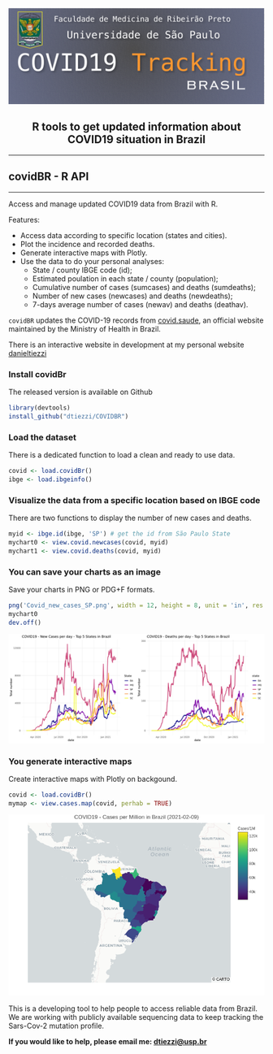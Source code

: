 <p align="center">
  <img src="man/figures/covidapp_logo.png" width="600"/>
</p>
 
 <div align="center">
  <h2> R tools to get updated information about COVID19 situation in Brazil </h2>
</div>

------

## covidBR - R API
---

Access and manage updated COVID19 data from Brazil with R.

Features:

  - Access data according to specific location (states and cities).
  - Plot the incidence and recorded deaths.
  - Generate interactive maps with Plotly.
  - Use the data to do your personal analyses:
    - State / county IBGE code (id);
    - Estimated poulation in each state / county (population);
    - Cumulative number of cases (sumcases) and deaths (sumdeaths);
    - Number of new cases (newcases) and deaths (newdeaths);
    - 7-days average number of cases (newav) and deaths (deathav).


`covidBR` updates the COVID-19 records from [covid.saude](https://covid.saude.gov.br/), an official website maintained by the Ministry of Health in Brazil.

There is an interactive website in development at my personal website [danieltiezzi](http://danieltiezzi.pro.br)

### Install covidBr

The released version is available on Github

``` r
library(devtools)
install_github("dtiezzi/COVIDBR")
```

### Load the dataset

There is a dedicated function to load a clean and ready to use data.

``` r
covid <- load.covidBr()
ibge <- load.ibgeinfo()
```

### Visualize the data from a specific location based on IBGE code

There are two functions to display the number of new cases and deaths.

``` r
myid <- ibge.id(ibge, 'SP') # get the id from São Paulo State
mychart0 <- view.covid.newcases(covid, myid)
mychart1 <- view.covid.deaths(covid, myid)
```

### You can save your charts as an image

Save your charts in PNG or PDG+F formats.

``` r
png('Covid_new_cases_SP.png', width = 12, height = 8, unit = 'in', res = 300)
mychart0
dev.off()
```

<p align="center">
 <img src="man/figures/covid_top5.png" width="600"/>
</p>

### You generate interactive maps

Create interactive maps with Plotly on backgound.

``` r
covid <- load.covidBr()
mymap <- view.cases.map(covid, perhab = TRUE)
```
<p align="center">
 <img src="man/figures/br_permil.png" width="600"/>
</p>

This is a developing tool to help people to access reliable data from Brazil. We are working with publicly available sequencing data to keep tracking the Sars-Cov-2 mutation profile.

**If you would like to help, please email me: dtiezzi@usp.br**



